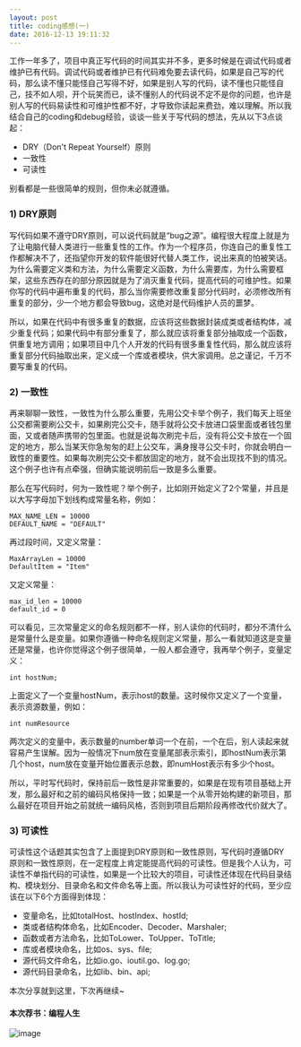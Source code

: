 ```yaml
---
layout: post
title: coding感想(一)
date: 2016-12-13 19:11:32
---
```


工作一年多了，项目中真正写代码的时间其实并不多，更多时候是在调试代码或者维护已有代码。调试代码或者维护已有代码难免要去读代码，如果是自己写的代码，那么读不懂只能怪自己写得不好，如果是别人写的代码，读不懂也只能怪自己，技不如人呗，开个玩笑而已，读不懂别人的代码说不定不是你的问题，也许是别人写的代码易读性和可维护性都不好，才导致你读起来费劲，难以理解。所以我结合自己的coding和debug经验，谈谈一些关于写代码的想法，先从以下3点谈起：

- DRY（Don't Repeat Yourself）原则
- 一致性
- 可读性

别看都是一些很简单的规则，但你未必就遵循。

### 1) DRY原则

写代码如果不遵守DRY原则，可以说代码就是“bug之源”。编程很大程度上就是为了让电脑代替人类进行一些重复性的工作。作为一个程序员，你连自己的重复性工作都解决不了，还指望你开发的软件能很好代替人类工作，说出来真的怕被笑话。为什么需要定义类和方法，为什么需要定义函数，为什么需要库，为什么需要框架，这些东西存在的部分原因就是为了消灭重复代码，提高代码的可维护性。如果你写的代码中遍布重复的代码，那么当你需要修改重复部分代码时，必须修改所有重复的部分，少一个地方都会导致bug，这绝对是代码维护人员的噩梦。

所以，如果在代码中有很多重复的数据，应该将这些数据封装成类或者结构体，减少重复代码；如果代码中有部分重复了，那么就应该将重复部分抽取成一个函数，供重复地方调用；如果项目中几个人开发的代码有很多重复性代码，那么就应该将重复部分代码抽取出来，定义成一个库或者模块，供大家调用。总之谨记，千万不要写重复的代码。

### 2) 一致性

再来聊聊一致性，一致性为什么那么重要，先用公交卡举个例子，我们每天上班坐公交都需要刷公交卡，如果刷完公交卡，随手就将公交卡放进口袋里面或者钱包里面，又或者随声携带的包里面。也就是说每次刷完卡后，没有将公交卡放在一个固定的地方，那么当某天你急匆匆的赶上公交车，满身搜寻公交卡时，你就会明白一致性的重要性。如果每次刷完公交卡都放固定的地方，就不会出现找不到的情况。这个例子也许有点牵强，但确实能说明前后一致是多么重要。

那么在写代码时，何为一致性呢？举个例子，比如刚开始定义了2个常量，并且是以大写字母加下划线构成常量名称，例如：

    MAX_NAME_LEN = 10000
    DEFAULT_NAME = "DEFAULT"

再过段时间，又定义常量：

    MaxArrayLen = 10000
    DefaultItem = "Item"

又定义常量：

    max_id_len = 10000
    default_id = 0

可以看见，三次常量定义的命名规则都不一样，别人读你的代码时，都分不清什么是常量什么是变量。如果你遵循一种命名规则定义常量，那么一看就知道这是变量还是常量，也许你觉得这个例子很简单，一般人都会遵守，我再举个例子，变量定义：

    int hostNum;

上面定义了一个变量hostNum，表示host的数量。这时候你又定义了一个变量，表示资源数量，例如：

    int numResource

两次定义的变量中，表示数量的number单词一个在前，一个在后，别人读起来就容易产生误解。因为一般情况下num放在变量尾部表示索引，即hostNum表示第几个host，num放在变量开始位置表示总数，即numHost表示有多少个host。

所以，平时写代码时，保持前后一致性是非常重要的，如果是在现有项目基础上开发，那么最好和之前的编码风格保持一致；如果是一个从零开始构建的新项目，那么最好在项目开始之前就统一编码风格，否则到项目后期阶段再修改代价就大了。

### 3) 可读性

可读性这个话题其实包含了上面提到DRY原则和一致性原则，写代码时遵循DRY原则和一致性原则，在一定程度上肯定能提高代码的可读性。但是我个人认为，可读性不单指代码的可读性，如果是一个比较大的项目，可读性还体现在代码目录结构、模块划分、目录命名和文件命名等上面。所以我认为可读性好的代码，至少应该在以下6个方面得到体现：

- 变量命名，比如totalHost、hostIndex、hostId;
- 类或者结构体命名，比如Encoder、Decoder、Marshaler;
- 函数或者方法命名，比如ToLower、ToUpper、ToTitle;
- 库或者模块命名，比如os、sys、file;
- 源代码文件命名，比如io.go、ioutil.go、log.go;
- 源代码目录命名，比如lib、bin、api;

本次分享就到这里，下次再继续~

#### 本次荐书：编程人生

![image](https://img12.360buyimg.com/n7/jfs/t760/204/6411790/154557/996c0759/547c476eN18c67044.jpg)

